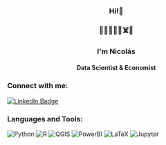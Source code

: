 

<h3 align="center"> Hi!👋
<h3 align="center"> 🐙🐉🌳👹🦝☠️🍄  
<h3 align="center"> I'm Nicolás</h1>
<h4 align="center">Data Scientist & Economist</h3>

<h3 align="left">Connect with me:</h3>
<p align="left">
</p>

[![LinkedIn Badge](https://img.shields.io/badge/LinkedIn-0077B5?style=for-the-badge&logo=linkedin&logoColor=white)](https://www.linkedin.com/in/nnssvv/)

<h3 align="left">Languages and Tools:</h3>

![Python](https://img.shields.io/badge/Python-FFD43B?style=for-the-badge&logo=python&logoColor=blue) ![R](https://img.shields.io/badge/R-276DC3?style=for-the-badge&logo=r&logoColor=white) ![QGIS](https://img.shields.io/badge/qgis-3.28_firenze-93b023?&style=for-the-badge&logo=qgis&logoColor=white) ![PowerBI](https://img.shields.io/badge/PowerBI-F2C811?style=for-the-badge&logo=Power%20BI&logoColor=white) ![LaTeX](https://img.shields.io/badge/latex-%23008080.svg?style=for-the-badge&logo=latex&logoColor=white) ![Jupyter](https://img.shields.io/badge/Jupyter-F37626.svg?&style=for-the-badge&logo=Jupyter&logoColor=white) 
